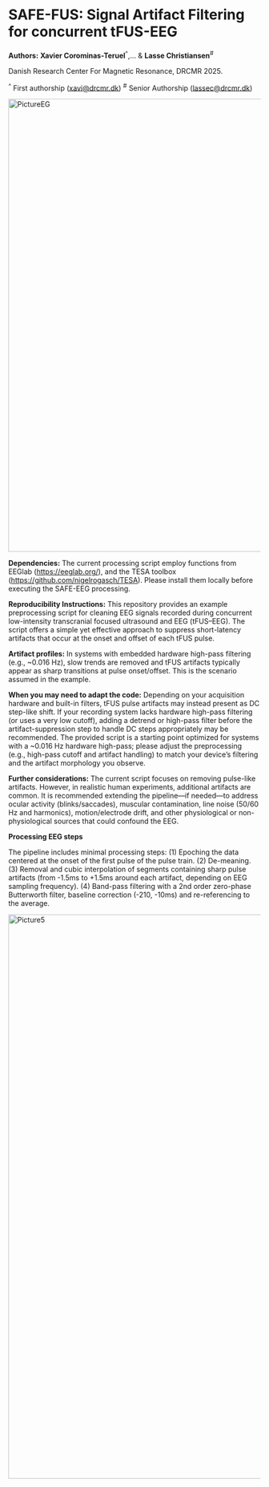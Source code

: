 # **SAFE-FUS: Signal Artifact Filtering for concurrent tFUS-EEG**

**Authors:**
**Xavier Corominas-Teruel**<sup>^</sup>,...  & **Lasse Christiansen**<sup>#</sup>

Danish Research Center For Magnetic Resonance, DRCMR 2025.

<sup>^</sup> First authorship (xavi@drcmr.dk) 
<sup>#</sup> Senior Authorship (lassec@drcmr.dk)


<img width="1301" height="904" alt="PictureEG" src="https://github.com/user-attachments/assets/725cae0d-cd09-41dc-a968-27c636908341" />


**Dependencies:** The current processing script employ functions from EEGlab (https://eeglab.org/), and the TESA toolbox (https://github.com/nigelrogasch/TESA).  Please install them locally before executing the SAFE-EEG processing.

  

**Reproducibility Instructions:** This repository provides an example preprocessing script for cleaning EEG signals recorded during concurrent low-intensity transcranial focused ultrasound and EEG (tFUS–EEG). The script offers a simple yet effective approach to suppress short-latency artifacts that occur at the onset and offset of each tFUS pulse.


  
**Artifact profiles:** In systems with embedded hardware high-pass filtering (e.g., ~0.016 Hz), slow trends are removed and tFUS artifacts typically appear as sharp transitions at pulse onset/offset. This is the scenario assumed in the example.

  
**When you may need to adapt the code:** Depending on your acquisition hardware and built-in filters, tFUS pulse artifacts may instead present as DC step-like shift. If your recording system lacks hardware high-pass filtering (or uses a very low cutoff), adding a detrend or high-pass filter before the artifact-suppression step to handle DC steps appropriately may be recommended. The provided script is a starting point optimized for systems with a ~0.016 Hz hardware high-pass; please adjust the preprocessing (e.g., high-pass cutoff and artifact handling) to match your device’s filtering and the artifact morphology you observe.



**Further considerations:** The current script focuses on removing pulse-like artifacts. However, in realistic human experiments, additional artifacts are common. It is recommended extending the pipeline—if needed—to address ocular activity (blinks/saccades), muscular contamination, line noise (50/60 Hz and harmonics), motion/electrode drift, and other physiological or non-physiological sources that could confound the EEG.



**Processing EEG steps**

The pipeline includes minimal processing steps: 
(1) Epoching the data centered at the onset of the first pulse of the pulse train.
(2) De-meaning.
(3) Removal and cubic interpolation of segments containing sharp pulse artifacts (from -1.5ms to +1.5ms around each artifact, depending on EEG sampling frequency).
(4) Band-pass filtering with a 2nd order zero-phase Butterworth filter, baseline correction (-210, -10ms) and re-referencing to the average.

<img width="1869" height="1126" alt="Picture5" src="https://github.com/user-attachments/assets/636900c8-a232-4f3b-8388-ebd977b25fe7" />


